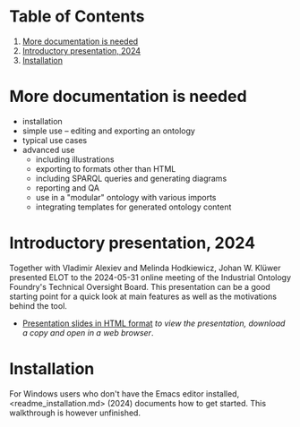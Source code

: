 
# Table of Contents

1.  [More documentation is needed](#org65587d8)
2.  [Introductory presentation, 2024](#org3676ee2)
3.  [Installation](#org1de1c59)



<a id="org65587d8"></a>

# More documentation is needed

-   installation
-   simple use &#x2013; editing and exporting an ontology
-   typical use cases
-   advanced use
    -   including illustrations
    -   exporting to formats other than HTML
    -   including SPARQL queries and generating diagrams
    -   reporting and QA
    -   use in a "modular" ontology with various imports
    -   integrating templates for generated ontology content


<a id="org3676ee2"></a>

# Introductory presentation, 2024

Together with Vladimir Alexiev and Melinda Hodkiewicz, Johan W. Klüwer presented ELOT to the 2024-05-31 online meeting of the Industrial Ontology Foundry's Technical Oversight Board.
This presentation can be a good starting point for a quick look at main features as well as the motivations behind the tool.

-   [Presentation slides in HTML format](20240525T181908--elot-presented-to-iof-tob__elot_emacs_iof.html) *to view the presentation, download a copy and open in a web browser*.


<a id="org1de1c59"></a>

# Installation

For Windows users who don't have the Emacs editor installed, <readme_installation.md> (2024) documents how to get started. This walkthrough is however unfinished.

